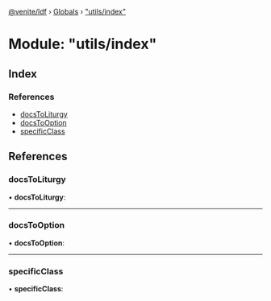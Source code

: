 [@venite/ldf](../README.md) › [Globals](../globals.md) › ["utils/index"](_utils_index_.md)

# Module: "utils/index"

## Index

### References

* [docsToLiturgy](_utils_index_.md#docstoliturgy)
* [docsToOption](_utils_index_.md#docstooption)
* [specificClass](_utils_index_.md#specificclass)

## References

###  docsToLiturgy

• **docsToLiturgy**:

___

###  docsToOption

• **docsToOption**:

___

###  specificClass

• **specificClass**:

